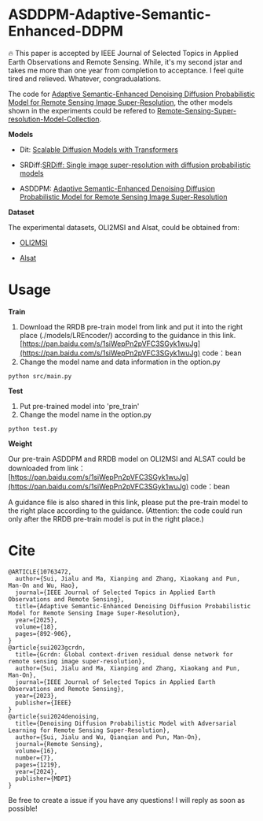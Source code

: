 # ASDDPM-Adaptive-Semantic-Enhanced-DDPM
🔥 This paper is accepted by IEEE Journal of Selected Topics in Applied Earth Observations and Remote Sensing. While, it's my second jstar and takes me more than one year from completion to acceptance. I feel quite tired and relieved. Whatever, congradualations.

The code for [Adaptive Semantic-Enhanced Denoising Diffusion Probabilistic Model for Remote Sensing Image Super-Resolution](https://ieeexplore.ieee.org/abstract/document/10763472), the other models shown in the experiments could be refered to [Remote-Sensing-Super-resolution-Model-Collection](https://github.com/littlebeen/Remote-Sensing-Super-resolution-Model-Collection).

**Models**

* Dit: [Scalable Diffusion Models with Transformers](https://openaccess.thecvf.com/content/ICCV2023/papers/Peebles_Scalable_Diffusion_Models_with_Transformers_ICCV_2023_paper.pdf)

* SRDiff:[SRDiff: Single image super-resolution with diffusion probabilistic models](https://pdf.sciencedirectassets.com/271597/1-s2.0-S0925231222X00052/1-s2.0-S0925231222000522/main.pdf?X-Amz-Security-Token=IQoJb3JpZ2luX2VjEFcaCXVzLWVhc3QtMSJGMEQCIE5nQ5z%2FbWYGT5VLwQVLg8vMxQxFNx2MYuYzTVERBRExAiAlCDT9ls%2BtTSxeJcfLejFw0N39X8cpQBsLUFB%2BH%2F3pViqyBQhwEAUaDDA1OTAwMzU0Njg2NSIMOoZ3B59EyhVGS5wfKo8FGT1xBXoR9PjQ6DBggoRXUfIg3L1rAqLSpc9EsLFEvPqs3PVcpVJ%2BnCq%2F556EbYRhzRY%2BVuAxyhksJ8MuENXJlspwgo5QFxVQI6%2F7wCknpgvF8SbE6me7sYOS14Z07XwKIKQmHh5%2FXk%2FlY9XHL4QxUItcQoBeaPLp%2BCSX%2FVdZJHFQMCzz2hi5kIE1H7CMgbW1QWil6cAUPJubJ6VCq2yVLU3WeYXTDbysPi0rAfA5o%2FQ1fDfPjhBfLs%2BLotkqVWZwsVpROvx%2BODikwIZOBqbZQVKAuFtwNEaMsbIPiI5GJKiCw9%2BZIKUDABKYIUjhw59VKI0z5hcIXzzvcEAPlYHp4b40AZzW7CmMRPtC4yEgoo37vPW9%2FGoagcO41HTn4kiKYoDNkRAzu06r36mFvmMmoQhGYBLmQZslRzK1h2pCb24qXFYQYMSNTcT637E8WToHZSIB86LmLMMTIXTB79%2F2pIhBv2hvCy86tGSfU5mjwCVwxp80GFLVYuj3r7kOhSE4Mc8pcsGg%2FulwjcrDfCGaQ1IDJ4pOk0qZHxd3urYmDbSlrv6PVwPzbECd2%2FFRFlZ5%2BdUac3bhRRyEyWS6J1%2B6qgsvkxaG3n6YH%2Bp2i1xalICFUL9WhphkJH%2BY%2FjBdJ%2FhrGiIfuq%2BG7iQG6MBvZaUN9ecQ8y9DNUVIAqKkzjrqGVyn%2B6%2Fff9mYMyQQDDtsgfTSx51sZzcUlAWUcKAn6%2F867ObBOTh5nbY1kYR3Hi88A9%2BLw4TfZN8i8VozSVtMTTa9ejBj9XxZE8HphhfVwPR4tMKIb99I0ABgjq28mp3zTf1mInAHFGdmQRpzkhUmIqb%2BcCcrm6idYkWvisgulhiyK2TZTrXBqUssCgaWa%2FnYYzDXnP%2BvBjqyATy0kHH0P%2FNl2sBQyMouHkX1TR2ZmMGFv%2Fo4fEu2neZMKDGBtLczPaqrLFLlpxG8LixyEuoE3UQ307bO3orpabfFwomQ7dDYDawtxDgVJpnbQx%2BcGjvtayLMQtOJXhhLfbE2Bei2tnpBBjzWO1KY9G7GGSMnFEyVLZIXzzZtRuT%2FZEMJgESWSA2QxiIxec8oeRtHD2wrEbsqKlX38a2wahJ1S5dp0zpd2ebdqY1JswQ%2BYnU%3D&X-Amz-Algorithm=AWS4-HMAC-SHA256&X-Amz-Date=20240324T072906Z&X-Amz-SignedHeaders=host&X-Amz-Expires=300&X-Amz-Credential=ASIAQ3PHCVTYV4XKUYVT%2F20240324%2Fus-east-1%2Fs3%2Faws4_request&X-Amz-Signature=7a90f3f3e6bcd0fefa0542db9777c5196389f36bcef7927f35dd71ca05249f45&hash=2d9b7c74023e4338242573ec8c7e752c9eaf87dfda1b5195f9402d3056a731a7&host=68042c943591013ac2b2430a89b270f6af2c76d8dfd086a07176afe7c76c2c61&pii=S0925231222000522&tid=spdf-b0bc34aa-690e-41e1-91f5-38b84a8007af&sid=28a2b10537db2743d82a1a826a2993ab5976gxrqa&type=client&tsoh=d3d3LnNjaWVuY2VkaXJlY3QuY29t&ua=190a5c535a53005d0004&rr=8694f2bccea917e6&cc=cn)

* ASDDPM: [Adaptive Semantic-Enhanced Denoising Diffusion Probabilistic Model for Remote Sensing Image Super-Resolution](https://arxiv.org/abs/2403.11078)

**Dataset**

The experimental datasets, OLI2MSI and Alsat, could be obtained from:

* [OLI2MSI](https://github.com/wjwjww/OLI2MSI)

* [Alsat](https://github.com/achrafdjerida/Alsat-2B)

# Usage

**Train**

1. Download the RRDB pre-train model from link and put it into the right place (./models/LREncoder/) according to the guidance in this link. [https://pan.baidu.com/s/1siWepPn2pVFC3SGyk1wuJg](https://pan.baidu.com/s/1siWepPn2pVFC3SGyk1wuJg)  code：bean 
2. Change the model name and data information in the option.py

```python src/main.py ```

**Test**

1. Put pre-trained model into 'pre_train'
2. Change the model name in the option.py

```python test.py```

**Weight**

Our pre-train ASDDPM and RRDB model on OLI2MSI and ALSAT could be downloaded from link：[https://pan.baidu.com/s/1siWepPn2pVFC3SGyk1wuJg](https://pan.baidu.com/s/1siWepPn2pVFC3SGyk1wuJg)  code：bean

A guidance file is also shared in this link, please put the pre-train model to the right place according to the guidance. (Attention: the code could run only after the RRDB pre-train model is put in the right place.)


# Cite

```
@ARTICLE{10763472,
  author={Sui, Jialu and Ma, Xianping and Zhang, Xiaokang and Pun, Man-On and Wu, Hao},
  journal={IEEE Journal of Selected Topics in Applied Earth Observations and Remote Sensing}, 
  title={Adaptive Semantic-Enhanced Denoising Diffusion Probabilistic Model for Remote Sensing Image Super-Resolution}, 
  year={2025},
  volume={18},
  pages={892-906},
}
@article{sui2023gcrdn,
  title={Gcrdn: Global context-driven residual dense network for remote sensing image super-resolution},
  author={Sui, Jialu and Ma, Xianping and Zhang, Xiaokang and Pun, Man-On},
  journal={IEEE Journal of Selected Topics in Applied Earth Observations and Remote Sensing},
  year={2023},
  publisher={IEEE}
}
@article{sui2024denoising,
  title={Denoising Diffusion Probabilistic Model with Adversarial Learning for Remote Sensing Super-Resolution},
  author={Sui, Jialu and Wu, Qianqian and Pun, Man-On},
  journal={Remote Sensing},
  volume={16},
  number={7},
  pages={1219},
  year={2024},
  publisher={MDPI}
}

```
Be free to create a issue if you have any questions! I will reply as soon as possible!
